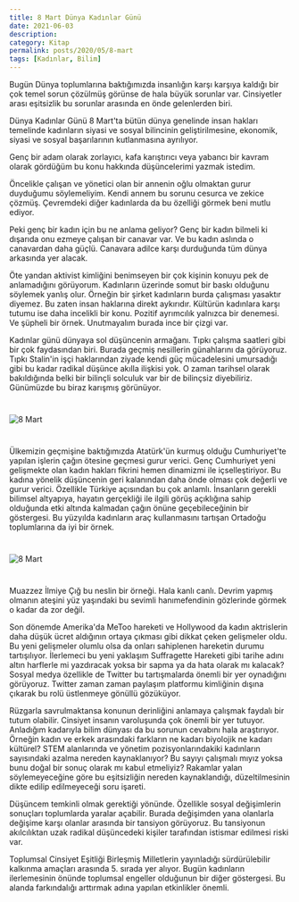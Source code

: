 ```yaml
---
title: 8 Mart Dünya Kadınlar Günü
date: 2021-06-03
description: 
category: Kitap
permalink: posts/2020/05/8-mart
tags: [Kadınlar, Bilim]
---
```


Bugün Dünya toplumlarına baktığımızda insanlığın karşı karşıya kaldığı bir çok temel sorun çözülmüş görünse de hala büyük sorunlar var. Cinsiyetler arası eşitsizlik bu sorunlar arasında en önde gelenlerden biri.

Dünya Kadınlar Günü 8 Mart'ta bütün dünya genelinde insan hakları temelinde kadınların siyasi ve sosyal bilincinin geliştirilmesine, ekonomik, siyasi ve sosyal başarılarının kutlanmasına ayrılıyor.

Genç bir adam olarak zorlayıcı, kafa karıştırıcı veya yabancı bir kavram olarak gördüğüm bu konu hakkında düşüncelerimi yazmak istedim.

Öncelikle çalışan ve yönetici olan bir annenin oğlu olmaktan gurur duyduğumu söylemeliyim. Kendi annem bu sorunu cesurca ve zekice çözmüş. Çevremdeki diğer kadınlarda da bu özelliği görmek beni mutlu ediyor.

Peki genç bir kadın için bu ne anlama geliyor? Genç bir kadın bilmeli ki dışarıda onu ezmeye çalışan bir canavar var. Ve bu kadın aslında o canavardan daha güçlü. Canavara adilce karşı durduğunda tüm dünya arkasında yer alacak.

Öte yandan aktivist kimliğini benimseyen bir çok kişinin konuyu pek de anlamadığını görüyorum. Kadınların üzerinde somut bir baskı olduğunu söylemek yanlış olur. Örneğin bir şirket kadınların burda çalışması yasaktır diyemez. Bu zaten insan haklarına direkt aykırıdır. Kültürün kadınlara karşı tutumu ise daha incelikli bir konu. Pozitif ayrımcılık yalnızca bir denemesi. Ve şüpheli bir örnek. Unutmayalım burada ince bir çizgi var.

Kadınlar günü dünyaya sol düşüncenin armağanı. Tıpkı çalışma saatleri gibi bir çok faydasından biri. Burada geçmiş nesillerin günahlarını da görüyoruz. Tıpkı Stalin'in işçi haklarından ziyade kendi güç mücadelesini umursadığı gibi bu kadar radikal düşünce akılla ilişkisi yok. O zaman tarihsel olarak bakıldığında belki bir bilinçli solculuk var bir de bilinçsiz diyebiliriz. Günümüzde bu biraz karışmış görünüyor.

<div class="row" style="margin-bottom: 2.5rem; margin-top: 2.5rem;">
   <div class="ten columns"><img class="u-max-full-width" src="https://derinmavi.io/images/8march.jpg" alt="8 Mart"></div>
   <div class="two column"></div>
</div>

Ülkemizin geçmişine baktığımızda Atatürk'ün kurmuş olduğu Cumhuriyet'te yapılan işlerin çağın ötesine geçmesi gurur verici. Genç Cumhuriyet yeni gelişmekte olan kadın hakları fikrini hemen dinamizmi ile içselleştiriyor. Bu kadına yönelik düşüncenin geri kalanından daha önde olması çok değerli ve gurur verici. Özellikle Türkiye açısından bu çok anlamlı. İnsanların gerekli bilimsel altyapıya, hayatın gerçekliği ile ilgili görüş açıklığına sahip olduğunda etki altında kalmadan çağın önüne geçebileceğinin bir göstergesi.  Bu yüzyılda kadınların araç kullanmasını tartışan Ortadoğu toplumlarına da iyi bir örnek.

<div class="row" style="margin-bottom: 2.5rem; margin-top: 2.5rem;">
   <div class="ten columns"><img class="u-max-full-width" src="https://derinmavi.io/images/muazzez_ilmiye_cig.jpg" alt="8 Mart"></div>
   <div class="two column"></div>
</div

Muazzez İlmiye Çığ bu neslin bir örneği. Hala kanlı canlı. Devrim yapmış olmanın ateşini yüz yaşındaki bu sevimli hanımefendinin gözlerinde görmek o kadar da zor değil.

Son dönemde Amerika'da MeToo hareketi ve Hollywood da kadın aktrislerin daha düşük ücret aldığının ortaya çıkması gibi dikkat çeken gelişmeler oldu. Bu yeni gelişmeler olumlu olsa da onları sahiplenen hareketin durumu tartışılıyor. İlerlemeci bu yeni yaklaşım Suffragette Hareketi gibi tarihe adını altın harflerle mi yazdıracak yoksa bir sapma ya da hata olarak mı kalacak? Sosyal medya özellikle de Twitter bu tartışmalarda önemli bir yer oynadığını görüyoruz. Twitter zaman zaman paylaşım platformu kimliğinin dışına çıkarak bu rolü üstlenmeye gönüllü gözüküyor.

Rüzgarla savrulmaktansa konunun derinliğini anlamaya çalışmak faydalı bir tutum olabilir. Cinsiyet insanın varoluşunda çok önemli bir yer tutuyor. Anladığım kadarıyla bilim dünyası da bu sorunun cevabını hala araştırıyor. Örneğin kadın ve erkek arasındaki farkların ne kadarı biyolojik ne kadarı kültürel? STEM alanlarında ve yönetim pozisyonlarındakiki kadınların sayısındaki azalma nereden kaynaklanıyor? Bu sayıyı çalışmalı mıyız yoksa bunu doğal bir sonuç olarak mı kabul etmeliyiz? Rakamlar yalan söylemeyeceğine göre bu eşitsizliğin nereden kaynaklandığı, düzeltilmesinin dikte edilip edilmeyeceği soru işareti.

Düşüncem temkinli olmak gerektiği yönünde. Özellikle sosyal değişimlerin sonuçları toplumlarda yaralar açabilir. Burada değişimden yana olanlarla değişime karşı olanlar arasında bir tansiyon görüyoruz. Bu tansiyonun akılcılıktan uzak radikal düşüncedeki kişiler tarafından istismar edilmesi riski var.

Toplumsal Cinsiyet Eşitliği Birleşmiş Milletlerin yayınladığı sürdürülebilir kalkınma amaçları arasında 5. sırada yer alıyor. Bugün kadınların ilerlemesinin önünde toplumsal engeller olduğunun bir diğer göstergesi. Bu alanda farkındalığı arttırmak adına yapılan etkinlikler önemli.
